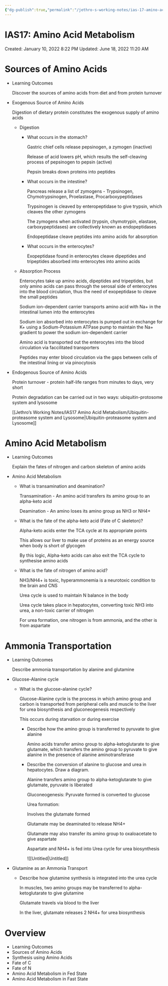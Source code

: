 ```yaml
---
{"dg-publish":true,"permalink":"/jethro-s-working-notes/ias-17-amino-acid-metabolism/","dgPassFrontmatter":true}
---
```



# IAS17: Amino Acid Metabolism

Created: January 10, 2022 8:22 PM
Updated: June 18, 2022 11:20 AM

# Sources of Amino Acids

- Learning Outcomes
    
    Discover the sources of amino acids from diet and from protein turnover
    
- Exogenous Source of Amino Acids
    
    Digestion of dietary protein constitutes the exogenous supply of amino acids
    
    - Digestion
        - What occurs in the stomach?
            
            Gastric chief cells release pepsinogen, a zymogen (inactive)
            
            Release of acid lowers pH, which results the self-cleaving process of pepsinogen to pepsin (active)
            
            Pepsin breaks down proteins into peptides
            
        - What occurs in the intestine?
            
            Pancreas release a list of zymogens - Trypsinogen, Chymotrypsinogen, Proelastase, Procarboxypeptidases
            
            Trypsinogen is cleaved by enteropeptidase to give trypsin, which cleaves the other zymogens
            
            The zymogens when activated (trypsin, chymotrypin, elastase, carboxypeptidases) are collectively known as endopeptidases
            
            Endopeptidase cleave peptides into amino acids for absorption
            
        - What occurs in the enterocytes?
            
            Exopeptidase found in enterocytes cleave dipeptides and tripeptides absorbed into enterocytes into amino acids
            
    - Absorption Process
        
        Enterocytes take up amino acids, dipeptides and tripeptides, but only amino acids can pass through the serosal side of enterocytes into the blood circulation, thus the need of exopeptidase to cleave the small peptides
        
        Sodium ion-dependent carrier transports amino acid with Na+ in the intestinal lumen into the enterocytes
        
        Sodium ion absorbed into enterocytes is pumped out in exchange for K+ using a Sodium-Potassium ATPase pump to maintain the Na+ gradient to power the sodium ion-dependent carrier
        
        Amino acid is transported out the enterocytes into the blood circulation via faccilitated transporters
        
        Peptides may enter blood circulation via the gaps between cells of the intestinal lining or via pinocytosis
        
- Endogenous Source of Amino Acids
    
    Protein turnover - protein half-life ranges from minutes to days, very short
    
    Protein degradation can be carried out in two ways: ubiquitin-protosome system and lysosome
    
    [[Jethro’s Working Notes/IAS17 Amino Acid Metabolism/Ubiquitin-proteasome system and Lysosome\|Ubiquitin-proteasome system and Lysosome]]
    

# Amino Acid Metabolism

- Learning Outcomes
    
    Explain the fates of nitrogen and carbon skeleton of amino acids
    
- Amino Acid Metabolism
    - What is transamination and deamination?
        
        Transamination - An amino acid transfers its amino group to an alpha-keto acid
        
        Deamination - An amino loses its amino group as NH3 or NH4+
        
    - What is the fate of the alpha-keto acid (Fate of C skeleton)?
        
        Alpha-keto acids enter the TCA cycle at its appropriate points
        
        This allows our liver to make use of proteins as an energy source when body is short of glycogen
        
        By this logic, Alpha-keto acids can also exit the TCA cycle to synthesise amino acids
        
    - What is the fate of nitrogen of amino acid?
        
        NH3/NH4+ is toxic, hyperammonemia is a neurotoxic condition to the brain and CNS
        
        Urea cycle is used to maintain N balance in the body
        
        Urea cycle takes place in hepatocytes, converting toxic NH3 into urea, a non-toxic carrier of nitrogen
        
        For urea formation, one nitrogen is from ammonia, and the other is from aspartate
        

# Ammonia Transportation

- Learning Outcomes
    
    Describe ammonia transportation by alanine and glutamine
    
- Glucose-Alanine cycle
    - What is the glucose-alanine cycle?
        
        Glucose-Alanine cycle is the process in which amino group and carbon is transported from peripheral cells and muscle to the liver for urea biosynthesis and gluconeogenesis respectively
        
        This occurs during starvation or during exercise
        
        - Describe how the amino group is transferred to pyruvate to give alanine
            
            Amino acids transfer amino group to alpha-ketoglutarate to give glutamate, which transfers the amino group to pyruvate to give alanine in the presence of alanine aminotransferase
            
        - Describe the conversion of alanine to glucose and urea in hepatocytes. Draw a diagram.
            
            Alanine transfers amino group to alpha-ketoglutarate to give glutamate, pyruvate is liberated
            
            Gluconeogenesis: Pyruvate formed is converted to glucose
            
            Urea formation:
            
            Involves the glutamate formed
            
            Glutamate may be deaminated to release NH4+
            
            Glutamate may also transfer its amino group to oxaloacetate to give aspartate
            
            Aspartate and NH4+ is fed into Urea cycle for urea biosynthesis
            
            ![[Untitled\|Untitled]]
            
- Glutamine as an Ammonia Transport
    - Describe how glutamine synthesis is integrated into the urea cycle
        
        In muscles, two amino groups may be transferred to alpha-ketoglutarate to give glutamine
        
        Glutamate travels via blood to the liver
        
        In the liver, glutamate releases 2 NH4+ for urea biosynthesis
        

# Overview

- Learning Outcomes
- Sources of Amino Acids
- Synthesis using Amino Acids
- Fate of C
- Fate of N
- Amino Acid Metabolism in Fed State
- Amino Acid Metabolism in Fast State